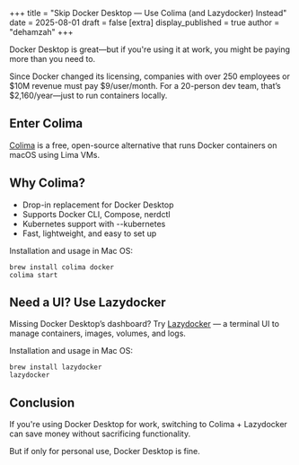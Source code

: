 +++
title = "Skip Docker Desktop — Use Colima (and Lazydocker) Instead"
date = 2025-08-01
draft = false
[extra]
display_published = true 
author = "dehamzah"
+++


Docker Desktop is great—but if you're using it at work, you might be paying more than you need to.

Since Docker changed its licensing, companies with over 250 employees or $10M revenue must pay $9/user/month. For a 20-person dev team, that’s $2,160/year—just to run containers locally.

## Enter Colima

[Colima](https://github.com/abiosoft/colima) is a free, open-source alternative that runs Docker containers on macOS using Lima VMs.

## Why Colima?

- Drop-in replacement for Docker Desktop
- Supports Docker CLI, Compose, nerdctl
- Kubernetes support with --kubernetes
- Fast, lightweight, and easy to set up

Installation and usage in Mac OS:

```
brew install colima docker
colima start
```

## Need a UI? Use Lazydocker

Missing Docker Desktop’s dashboard? Try [Lazydocker](https://github.com/jesseduffield/lazydocker) — a terminal UI to manage containers, images, volumes, and logs.

Installation and usage in Mac OS:

```
brew install lazydocker
lazydocker
```

## Conclusion

If you're using Docker Desktop for work, switching to Colima + Lazydocker can save money without sacrificing functionality.

But if only for personal use, Docker Desktop is fine.